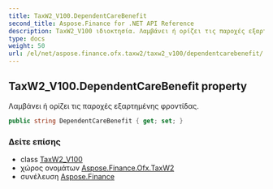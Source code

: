 ```yaml
---
title: TaxW2_V100.DependentCareBenefit
second_title: Aspose.Finance for .NET API Reference
description: TaxW2_V100 ιδιοκτησία. Λαμβάνει ή ορίζει τις παροχές εξαρτημένης φροντίδας.
type: docs
weight: 50
url: /el/net/aspose.finance.ofx.taxw2/taxw2_v100/dependentcarebenefit/
---
```

## TaxW2_V100.DependentCareBenefit property

Λαμβάνει ή ορίζει τις παροχές εξαρτημένης φροντίδας.

```csharp
public string DependentCareBenefit { get; set; }
```

### Δείτε επίσης

* class [TaxW2_V100](../)
* χώρος ονομάτων [Aspose.Finance.Ofx.TaxW2](../../taxw2_v100/)
* συνέλευση [Aspose.Finance](../../../)


